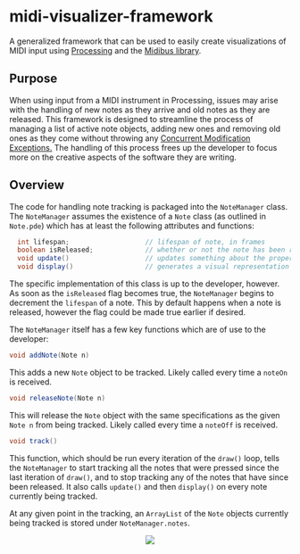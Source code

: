# midi-visualizer-framework

A generalized framework that can be used to easily create visualizations of MIDI input using [Processing](https://processing.org/) and the [Midibus library](https://github.com/sparks/themidibus).

## Purpose

When using input from a MIDI instrument in Processing, issues may arise with the handling of new notes as they arrive and old notes as they are released. This framework is designed to streamline the process of managing a list of active note objects, adding new ones and removing old ones as they come without throwing any [Concurrent Modification Exceptions.](https://docs.oracle.com/javase/7/docs/api/java/util/ConcurrentModificationException.html) The handling of this process frees up the developer to focus more on the creative aspects of the software they are writing.

## Overview

The code for handling note tracking is packaged into the `NoteManager` class. The `NoteManager` assumes the existence of a `Note` class (as outlined in `Note.pde`) which has at least the following attributes and functions:
```java
  int lifespan;                   // lifespan of note, in frames
  boolean isReleased;             // whether or not the note has been released yet
  void update()                   // updates something about the properties of the Note object
  void display()                  // generates a visual representation of the note
```
The specific implementation of this class is up to the developer, however. As soon as the `isReleased` flag becomes true, the `NoteManager` begins to decrement the `lifespan` of a note. This by default happens when a note is released, however the flag could be made true earlier if desired.

The `NoteManager` itself has a few key functions which are of use to the developer:

```java
void addNote(Note n)
```
This adds a new `Note` object to be tracked. Likely called every time a `noteOn` is received.

```java
void releaseNote(Note n)
```
This will release the `Note` object with the same specifications as the given `Note n` from being tracked. Likely called every time a `noteOff` is received.

```java
void track()
```
This function, which should be run every iteration of the `draw()` loop, tells the `NoteManager` to start tracking all the notes that were pressed since the last iteration of `draw()`, and to stop tracking any of the notes that have since been released. It also calls `update()` and then `display()` on every note currently being tracked.

At any given point in the tracking, an `ArrayList` of the `Note` objects currently being tracked is stored under `NoteManager.notes`.

<center><img src="http://tcastleman.com/imgs/midi.jpg"></center>
